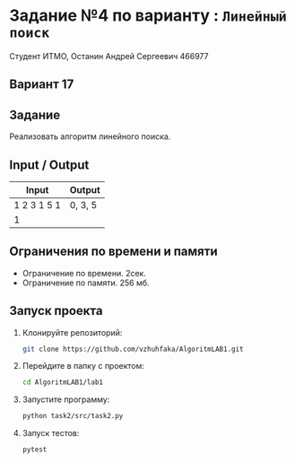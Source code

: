 # Задание №4 по варианту : `Линейный поиск`

Студент ИТМО, Останин Андрей Сергеевич 466977

## Вариант 17

## Задание

Реализовать алгоритм линейного поиска.

## Input / Output

| Input       | Output  |
|-------------|---------|
| 1 2 3 1 5 1 | 0, 3, 5 | 
| 1           |         |

## Ограничения по времени и памяти

- Ограничение по времени. 2сек.
- Ограничение по памяти. 256 мб.

## Запуск проекта

1. Клонируйте репозиторий:
   ```bash
   git clone https://github.com/vzhuhfaka/AlgoritmLAB1.git
   ```
2. Перейдите в папку с проектом:
   ```bash
   cd AlgoritmLAB1/lab1
   ```
3. Запустите программу:
   ```bash
   python task2/src/task2.py
   ```
4. Запуск тестов:
   ```bash
   pytest
   ```
